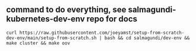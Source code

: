 ## command to do everything, see salmagundi-kubernetes-dev-env repo for docs 

`curl https://raw.githubusercontent.com/joeyamst/setup-from-scratch-dev-env/main/setup-from-scratch.sh | bash && cd salmagundi/dev-env && make cluster && make oov`
